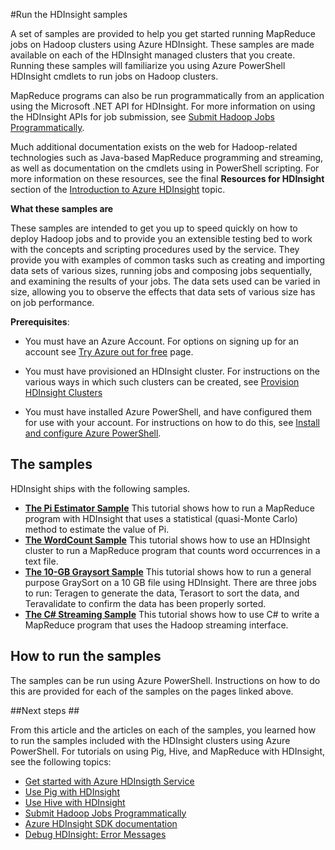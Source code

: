 <properties linkid="manage-services-hdinsight-howto-run-samples" urlDisplayName="Run HDInsight Samples" pageTitle="Run the HDInsight samples | Azure" metaKeywords="hdinsight, hdinsight sample,  hadoop, mapreduce" description="Get started using the Azure HDInsight service with the samples provided. Use PowerShell scripts that run MapReduce programs on data clusters." metaCanonical="" services="hdinsight" documentationCenter="" title="Run the HDInsight samples" authors="bradsev" solutions="" manager="paulettm" editor="cgronlun" />




#Run the HDInsight samples

A set of samples are provided to help you get started running MapReduce jobs on Hadoop clusters using Azure HDInsight. These samples are made available on each of the HDInsight managed clusters that you create. Running these samples will familiarize you using Azure PowerShell HDInsight cmdlets to run jobs on Hadoop clusters.

MapReduce programs can also be run programmatically from an application using the Microsoft .NET API for HDInsight. For more information on using the HDInsight APIs for job submission, see [Submit Hadoop Jobs Programmatically][submit-jobs-programmatically].

Much additional documentation exists on the web for Hadoop-related technologies such as Java-based MapReduce programming and streaming, as well as documentation on the cmdlets using in PowerShell scripting. For more information on these resources, see the final **Resources for HDInsight** section of the [Introduction to Azure HDInsight][hdinsight-resources] topic.

**What these samples are**

<p>These samples are intended to get you up to speed quickly on how to deploy Hadoop jobs and to provide you an extensible testing bed to work with the concepts and scripting procedures used by the service. They provide you with examples of common tasks such as creating and importing data sets of various sizes, running jobs and composing jobs sequentially, and examining the results of your jobs. The data sets used can be varied in size, allowing you to observe the effects that data sets of various size has on job performance.</p>


**Prerequisites**:	

- You must have an Azure Account. For options on signing up for an account see [Try Azure out for free](http://www.windowsazure.cn/zh-cn/pricing/free-trial/) page.

- You must have provisioned an HDInsight cluster. For instructions on the various ways in which such clusters can be created, see [Provision HDInsight Clusters](/en-us/manage/services/hdinsight/provision-hdinsight-clusters/)

- You must have installed Azure PowerShell, and have configured them for use with your account. For instructions on how to do this, see [Install and configure Azure PowerShell][powershell-install-configure].

## The samples ##

HDInsight ships with the following samples.

- [**The Pi Estimator Sample**][pi-estimator] This tutorial shows how to run a MapReduce program with HDInsight that uses a statistical (quasi-Monte Carlo) method to estimate the value of Pi.
- [**The WordCount Sample**][wordcount] This tutorial shows how to use an HDInsight cluster to run a MapReduce program that counts word occurrences in a text file.
- [**The 10-GB Graysort Sample**][10gb-graysort] This tutorial shows how to run a general purpose GraySort on a 10 GB file using HDInsight. There are three jobs to run: Teragen to generate the data, Terasort to sort the data, and Teravalidate to confirm the data has been properly sorted.
- [**The C# Streaming Sample**][cs-streaming] This tutorial shows how to use C# to write a MapReduce program that uses the Hadoop streaming interface. 


## How to run the samples ##

The samples can be run using Azure PowerShell. Instructions on how to do this are provided for each of the samples on the pages linked above.

##Next steps ##

From this article and the articles on each of the samples, you learned how to run the samples included with the HDInsight clusters using Azure PowerShell. For tutorials on using Pig, Hive, and MapReduce with HDInsight, see the following topics:

* [Get started with Azure HDInsigth Service][getting-started]
* [Use Pig with HDInsight][pig]
* [Use Hive with HDInsight][hive]
* [Submit Hadoop Jobs Programmatically][submit-jobs-programmatically]
* [Azure HDInsight SDK documentation][hdinsight-sdk-documentation]
* [Debug HDInsight: Error Messages][hdinsight-debug-error-messages]

[Powershell-install-configure]: /en-us/documentation/articles/install-configure-powershell/

[hdinsight-debug-error-messages]: /en-us/manage/services/hdinsight/debug-error-messages/
[hdinsight-sdk-documentation]: http://msdn.microsoft.com/zh-cn/library/dn469975.aspx
[getting-started]: /en-us/manage/services/hdinsight/get-started-hdinsight/

[hive]: /en-us/manage/services/hdinsight/using-hive-with-hdinsight/
[pig]: /en-us/manage/services/hdinsight/using-pig-with-hdinsight/
[pi-estimator]: /en-us/manage/services/hdinsight/howto-run-samples/sample-pi-estimator/
[10gb-graysort]: /en-us/manage/services/hdinsight/howto-run-samples/sample-10gb-graysort/
[wordcount]: /en-us/manage/services/hdinsight/howto-run-samples/sample-wordcount/
[cs-streaming]: /en-us/manage/services/hdinsight/howto-run-samples/sample-csharp-streaming/

[submit-jobs-programmatically]: /en-us/manage/services/hdinsight/submit-hadoop-jobs-programmatically/
[hdinsight-resources]: /en-us/manage/services/hdinsight/introduction-hdinsight/
